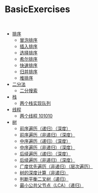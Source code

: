BasicExercises
==

<br>

- [排序](https://github.com/CaMnter/BasicExercises/blob/master/src/com/camnter/basicexercises/sorting)
    - [冒泡排序](https://github.com/CaMnter/BasicExercises/blob/master/src/com/camnter/basicexercises/sorting/BubbleSort.java)
    - [插入排序](https://github.com/CaMnter/BasicExercises/blob/master/src/com/camnter/basicexercises/sorting/InsertSort.java)
    - [选择排序](https://github.com/CaMnter/BasicExercises/blob/master/src/com/camnter/basicexercises/sorting/SelectionSort.java)
    - [希尔排序](https://github.com/CaMnter/BasicExercises/blob/master/src/com/camnter/basicexercises/sorting/ShellSort.java)
    - [快速排序](https://github.com/CaMnter/BasicExercises/blob/master/src/com/camnter/basicexercises/sorting/QuickSort.java)
    - [归并排序](https://github.com/CaMnter/BasicExercises/blob/master/src/com/camnter/basicexercises/sorting/MergeSort.java)
    - [堆排序](https://github.com/CaMnter/BasicExercises/blob/master/src/com/camnter/basicexercises/sorting/HeapSort.java)
- [二分法](https://github.com/CaMnter/BasicExercises/blob/master/src/com/camnter/basicexercises/binary)
    - [二分搜索](https://github.com/CaMnter/BasicExercises/blob/master/src/com/camnter/basicexercises/binary/BinarySearch.java)
- [栈](https://github.com/CaMnter/BasicExercises/blob/master/src/com/camnter/basicexercises/stack)
    - [两个栈实现队列](https://github.com/CaMnter/BasicExercises/blob/master/src/com/camnter/basicexercises/stack/TwoStacksImplementQueue.java)
- [线程](https://github.com/CaMnter/BasicExercises/blob/master/src/com/camnter/basicexercises/thread)
    - [两个线程 101010](https://github.com/CaMnter/BasicExercises/blob/master/src/com/camnter/basicexercises/thread/TwoThreadCommunication.java)
- [树](https://github.com/CaMnter/BasicExercises/blob/master/src/com/camnter/basicexercises/tree)
    - [前序遍历（递归）（深度）](https://github.com/CaMnter/BasicExercises/blob/master/src/com/camnter/basicexercises/tree/PreOrderRecursive.java)
    - [前序遍历（非递归）（深度）](https://github.com/CaMnter/BasicExercises/blob/master/src/com/camnter/basicexercises/tree/PreOrder.java)
    - [中序遍历（递归）（深度）](https://github.com/CaMnter/BasicExercises/blob/master/src/com/camnter/basicexercises/tree/InOrderRecursive.java)
    - [中序遍历（非递归）（深度）](https://github.com/CaMnter/BasicExercises/blob/master/src/com/camnter/basicexercises/tree/InOrder.java)
    - [后续遍历（递归）（深度）](https://github.com/CaMnter/BasicExercises/blob/master/src/com/camnter/basicexercises/tree/PostOrderRecursive.java)
    - [后续遍历（非递归）（深度）](https://github.com/CaMnter/BasicExercises/blob/master/src/com/camnter/basicexercises/tree/PostOrder.java)
    - [广度优先遍历（非递归）（层次遍历）](https://github.com/CaMnter/BasicExercises/blob/master/src/com/camnter/basicexercises/tree/LayerTraversal.java)
    - [树的深度计算（非递归）](https://github.com/CaMnter/BasicExercises/blob/master/src/com/camnter/basicexercises/tree/CountLayer.java)
    - [判断平衡二叉树（递归）](https://github.com/CaMnter/BasicExercises/blob/master/src/com/camnter/basicexercises/tree/IsBalancedTreeRecursive.java)
    - [最小公共父节点（LCA）（递归）](https://github.com/CaMnter/BasicExercises/blob/master/src/com/camnter/basicexercises/tree/LeastCommonAncestorRecursive.java)

<br>
